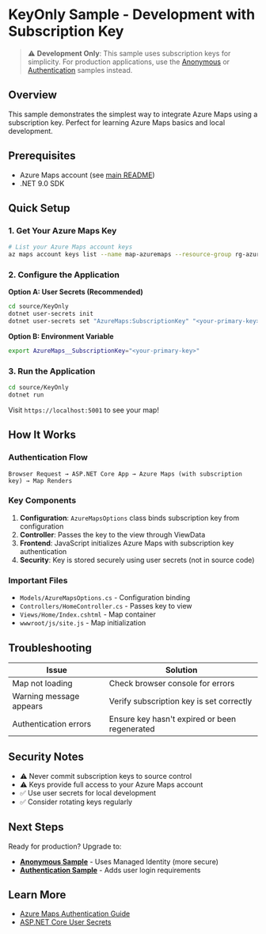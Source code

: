 # KeyOnly Sample - Development with Subscription Key

> ⚠️ **Development Only**: This sample uses subscription keys for simplicity. For production applications, use the [Anonymous](../Anonymous/README.md) or [Authentication](../Authentication/README.md) samples instead.

## Overview

This sample demonstrates the simplest way to integrate Azure Maps using a subscription key. Perfect for learning Azure Maps basics and local development.

## Prerequisites

- Azure Maps account (see [main README](../../README.md#step-1-set-up-azure-infrastructure))
- .NET 9.0 SDK

## Quick Setup

### 1. Get Your Azure Maps Key

```bash
# List your Azure Maps account keys
az maps account keys list --name map-azuremaps --resource-group rg-azuremaps
```

### 2. Configure the Application

**Option A: User Secrets (Recommended)**
```bash
cd source/KeyOnly
dotnet user-secrets init
dotnet user-secrets set "AzureMaps:SubscriptionKey" "<your-primary-key>"
```

**Option B: Environment Variable**
```bash
export AzureMaps__SubscriptionKey="<your-primary-key>"
```

### 3. Run the Application

```bash
cd source/KeyOnly
dotnet run
```

Visit `https://localhost:5001` to see your map!

## How It Works

### Authentication Flow
```
Browser Request → ASP.NET Core App → Azure Maps (with subscription key) → Map Renders
```

### Key Components

1. **Configuration**: `AzureMapsOptions` class binds subscription key from configuration
2. **Controller**: Passes the key to the view through ViewData
3. **Frontend**: JavaScript initializes Azure Maps with subscription key authentication
4. **Security**: Key is stored securely using user secrets (not in source code)

### Important Files
- `Models/AzureMapsOptions.cs` - Configuration binding
- `Controllers/HomeController.cs` - Passes key to view
- `Views/Home/Index.cshtml` - Map container
- `wwwroot/js/site.js` - Map initialization

## Troubleshooting

| Issue | Solution |
|-------|----------|
| Map not loading | Check browser console for errors |
| Warning message appears | Verify subscription key is set correctly |
| Authentication errors | Ensure key hasn't expired or been regenerated |

## Security Notes

- ⚠️ Never commit subscription keys to source control
- ⚠️ Keys provide full access to your Azure Maps account
- ✅ Use user secrets for local development
- ✅ Consider rotating keys regularly

## Next Steps

Ready for production? Upgrade to:
- **[Anonymous Sample](../Anonymous/README.md)** - Uses Managed Identity (more secure)
- **[Authentication Sample](../Authentication/README.md)** - Adds user login requirements

## Learn More

- [Azure Maps Authentication Guide](https://docs.microsoft.com/azure/azure-maps/azure-maps-authentication)
- [ASP.NET Core User Secrets](https://docs.microsoft.com/aspnet/core/security/app-secrets)
